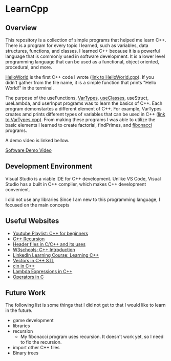 # LearnCpp

## Overview

This repository is a collection of simple programs that helped me learn C++. There is a program for every topic I learned, such as variables, data structures, functions, and classes. I learned C++ because it is a powerful language that is commonly used in software development. It is a lower level programming language that can be used as a functional, object oriented, procedural, and more. 

[HelloWorld](HelloWorld.cpp) is the first C++ code I wrote ([link to HelloWorld.cpp](https://github.com/samanthastaheli/LearnCpp/blob/main/HelloWorld.cpp)). If you didn't gather from the file name, it is a simple function that prints "Hello World!" in the terminal. 

The purpose of the useFunctions, [VarTypes](VarTypes.cpp), [useClasses](useClasses.cpp), useStruct, useLambda, and userInput programs was to learn the basics of C++. Each program demonstartes a different element of C++. For example, VarTypes creates amd prints different types of variables that can be used in C++ ([link to VarTypes.cpp](VarTypes.cpp)). From making these programs I was able to utilize the basic elements I learned to create factorial, findPrimes, and [fibonacci](fibonacci.cpp) programs.

A demo video is linked bellow.

[Software Demo Video](http://youtube.link.goes.here)

## Development Environment

Visual Studio is a viable IDE for C++ development. Unlike VS Code, Visual Studio has a built in C++ complier, which makes C++ development convenient.

I did not use any libraries Since I am new to this programming language, I focused on the main concepts

## Useful Websites

* [Youtube Playlist: C++ for beginners](https://youtube.com/playlist?list=PL43pGnjiVwgQHLPnuH9ch-LhZdwckM8Tq)
* [C++ Recursion](https://www.programiz.com/cpp-programming/recursion)
* [Header files in C/C++ and its uses](https://www.geeksforgeeks.org/header-files-in-c-cpp-and-its-uses/)
* [W3schools: C++ Introduction](https://www.w3schools.com/cpp/cpp_intro.asp)
* [LinkedIn Learning Course: Learning C++](https://www.linkedin.com/learning-login/share?account=2153100&forceAccount=false&redirect=https%3A%2F%2Fwww.linkedin.com%2Flearning%2Flearning-c-plus-plus-14267389%3Ftrk%3Dshare_ent_url%26shareId%3DBA%252BpvcX0QvWEmw8acQUvVw%253D%253D) 
* [Vectors in C++ STL](https://www.geeksforgeeks.org/vector-in-cpp-stl/)
* [cin in C++](https://www.geeksforgeeks.org/cin-in-c/)
* [Lambda Expressions in C++](https://docs.microsoft.com/en-us/cpp/cpp/lambda-expressions-in-cpp?view=msvc-170)
* [Operators in C](https://www.geeksforgeeks.org/operators-in-c-set-1-arithmetic-operators/)

## Future Work

The following list is some things that I did not get to that I would like to learn in the future.

* game development
* libraries
* recursion
  * My fibonacci program uses recursion. It doesn't work yet, so I need to fix the recursion.  
* import other C++ files
* Binary trees
